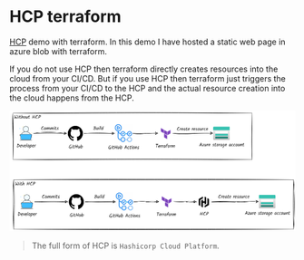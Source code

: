 # HCP terraform

[HCP](https://app.terraform.io/) demo with terraform. In this demo I have hosted a 
static web page in azure blob with terraform.

If you do not use HCP then terraform directly creates resources into the cloud from your 
CI/CD. But if you use HCP then terraform just triggers the process from your CI/CD to the 
HCP and the actual resource creation into the cloud happens from the HCP.

<div align="center">
    <img src="https://github.com/Arnab-Developer/HcpTerraform/blob/main/assets/hcp.png?raw=true" />
</div>

> The full form of HCP is `Hashicorp Cloud Platform`.